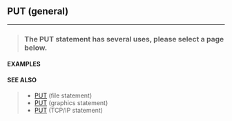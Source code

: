 ## PUT (general)
---
<blockquote>

### The PUT statement has several uses, please select a page below.

</blockquote>

#### EXAMPLES

<blockquote>


</blockquote>

#### SEE ALSO

<blockquote>

* [PUT](./PUT.md) (file statement)
* [PUT](./PUT.md) (graphics statement)
* [PUT](./PUT.md) (TCP/IP statement)

</blockquote>

